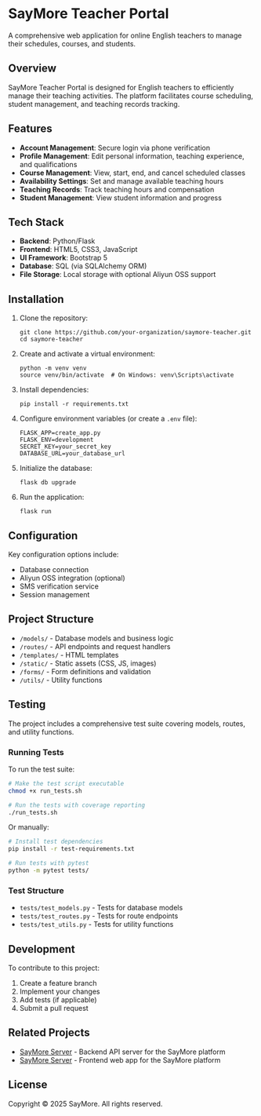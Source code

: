 # SayMore Teacher Portal

A comprehensive web application for online English teachers to manage their schedules, courses, and students.

## Overview

SayMore Teacher Portal is designed for English teachers to efficiently manage their teaching activities. The platform facilitates course scheduling, student management, and teaching records tracking.

## Features

- **Account Management**: Secure login via phone verification
- **Profile Management**: Edit personal information, teaching experience, and qualifications
- **Course Management**: View, start, end, and cancel scheduled classes
- **Availability Settings**: Set and manage available teaching hours
- **Teaching Records**: Track teaching hours and compensation
- **Student Management**: View student information and progress

## Tech Stack

- **Backend**: Python/Flask
- **Frontend**: HTML5, CSS3, JavaScript
- **UI Framework**: Bootstrap 5
- **Database**: SQL (via SQLAlchemy ORM)
- **File Storage**: Local storage with optional Aliyun OSS support

## Installation

1. Clone the repository:
   ```
   git clone https://github.com/your-organization/saymore-teacher.git
   cd saymore-teacher
   ```

2. Create and activate a virtual environment:
   ```
   python -m venv venv
   source venv/bin/activate  # On Windows: venv\Scripts\activate
   ```

3. Install dependencies:
   ```
   pip install -r requirements.txt
   ```

4. Configure environment variables (or create a `.env` file):
   ```
   FLASK_APP=create_app.py
   FLASK_ENV=development
   SECRET_KEY=your_secret_key
   DATABASE_URL=your_database_url
   ```

5. Initialize the database:
   ```
   flask db upgrade
   ```

6. Run the application:
   ```
   flask run
   ```

## Configuration

Key configuration options include:

- Database connection
- Aliyun OSS integration (optional)
- SMS verification service
- Session management

## Project Structure

- `/models/` - Database models and business logic
- `/routes/` - API endpoints and request handlers
- `/templates/` - HTML templates
- `/static/` - Static assets (CSS, JS, images)
- `/forms/` - Form definitions and validation
- `/utils/` - Utility functions

## Testing

The project includes a comprehensive test suite covering models, routes, and utility functions.

### Running Tests

To run the test suite:

```bash
# Make the test script executable
chmod +x run_tests.sh

# Run the tests with coverage reporting
./run_tests.sh
```

Or manually:

```bash
# Install test dependencies
pip install -r test-requirements.txt

# Run tests with pytest
python -m pytest tests/
```

### Test Structure

- `tests/test_models.py` - Tests for database models
- `tests/test_routes.py` - Tests for route endpoints
- `tests/test_utils.py` - Tests for utility functions

## Development

To contribute to this project:

1. Create a feature branch
2. Implement your changes
3. Add tests (if applicable)
4. Submit a pull request

## Related Projects

- [SayMore Server](https://github.com/wangjiulian/saymore-server) - Backend API server for the SayMore platform
- [SayMore Server](https://github.com/wangjiulian/saymore-mini) - Frontend web app for the SayMore platform

## License

Copyright © 2025 SayMore. All rights reserved.
